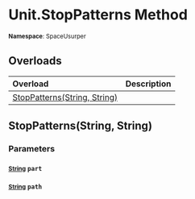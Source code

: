 # Unit.StopPatterns Method

<small>**Namespace**: SpaceUsurper</small>

## Overloads

<div markdown="1" class="member-table">

| Overload | Description |
| :------- | ----------- |
| [StopPatterns(String, String)](#String_String_) |  | 

</div>

## StopPatterns(String, String)
### Parameters
#### <small>[String](https://docs.microsoft.com/en-us/dotnet/api/system.string?view=netframework-4.5)</small> `part`

#### <small>[String](https://docs.microsoft.com/en-us/dotnet/api/system.string?view=netframework-4.5)</small> `path`

